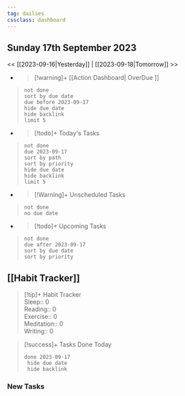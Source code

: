```yaml
---
tag: dailies
cssclass: dashboard
---
```

## Sunday 17th September 2023

<< [[2023-09-16|Yesterday]] | [[2023-09-18|Tomorrow]] >>

- > [!warning]+ [[Action Dashboard| OverDue ]]
> ```tasks
> not done
> sort by due date
> due before 2023-09-17
> hide due date
> hide backlink
> limit 5
> ```

- > [!todo]+ Today's Tasks
> ```tasks
> not done
> due 2023-09-17
> sort by path
> sort by priority
> hide due date
> hide backlink
> limit 5
> ```

- > [!Warning]+ Unscheduled Tasks  
 > ```tasks  
 > not done  
 > no due date

- > [!todo]+ Upcoming Tasks
> ```tasks  
> not done  
> due after 2023-09-17  
> sort by due date
> sort by priority  

## [[Habit Tracker]]
> [!tip]+ Habit Tracker  
> Sleep:: 0  
> Reading:: 0  
> Exercise:: 0  
> Meditation:: 0  
> Writing:: 0


> [!success]+ Tasks Done Today
> ```tasks 
> done 2023-09-17
>  hide due date
>  hide backlink
### New Tasks

